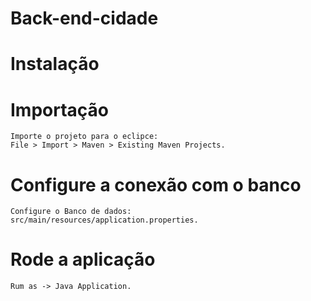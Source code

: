 # Back-end-cidade

# Instalação

# Importação
```
Importe o projeto para o eclipce:
File > Import > Maven > Existing Maven Projects.
```
# Configure a conexão com o banco
```
Configure o Banco de dados:
src/main/resources/application.properties.
```
# Rode a aplicação
```
Rum as -> Java Application.

